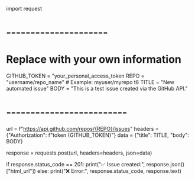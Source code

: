
import request 

# --------------------- 
# Replace with your own information
GITHUB_TOKEN = "your_personal_access_token
REPO = "username/repo_name"  # Example: myuser/myrepo t6
TITLE = "New automated issue"
BODY = "This is a test issue created via the GitHub API."
# -------------------------

url = f"https://api.github.com/repos/{REPO}/issues"
headers = {"Authorization": f"token {GITHUB_TOKEN}"}
data = {"title": TITLE, "body": BODY}

response = requests.post(url, headers=headers, json=data)

if response.status_code == 201:
    print("✅ Issue created:", response.json()["html_url"])
else:
    print("❌ Error:", response.status_code, response.text)
